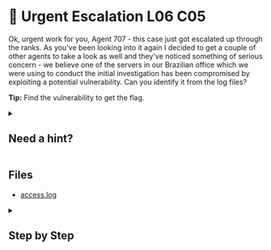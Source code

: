 # 🤯 Urgent Escalation L06 C05

Ok, urgent work for you, Agent 707 - this case just got escalated up through the ranks. As you've been looking into it again I decided to get a couple of other agents to take a look as well and they've noticed something of serious concern - we believe one of the servers in our Brazilian office which we were using to conduct the initial investigation has been compromised by exploiting a potential vulnerability. Can you identify it from the log files?

**Tip:** Find the vulnerability to get the flag.

<details><summary>

## Need a hint?</summary>

> 💡 Hint: Did you know that Windows has a feature that stores specific data about the applications you run to help them start faster?

</details>

## Files

- [access.log](/assets/urgentescalation1.log)

<details><summary>

## Step by Step</summary>

- Download the log file and examine it using something like WordPad or a text editor.
- When roughly scanning, you will see a discrepancy with a result because it extends to the second line in an odd manner

![weird lines](/assets/urgentescalation2.png)

- You will see two instances of Base64 with the string of `U2gzbGxfU2gwY2tlZF9ieV9TMW1wbDFjMXR5IQo=`
- Putting this through a [Base64 decoder](https://www.dcode.fr/base-64-encoding), it will produce the flag

`flag: Sh3ll_Sh0cked_by_S1mpl1c1ty!`

</details>
